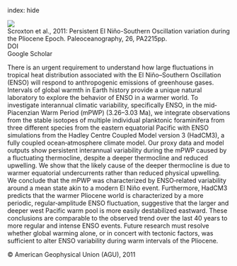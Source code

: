 index: hide

<div class="Citation">
    <div class="Citation-thumb CitationThumb-linked"  data-href="https://doi.org/10.1029/2010pa002097">
      <img src="https://static.claimspace.cloud/climate-study-static/refs/thumbs/5/Scroxton_et_al_2011-thumb.png" />
    </div>

  <div class="Citation-body">
    <div class="Citation-text">Scroxton et al., 2011: Persistent El Niño-Southern Oscillation variation during the Pliocene Epoch. <span class="Article-journal">Paleoceanography, </span><span class="Article-volume">26, </span>PA2215pp.</div>
    <div class="Citation-links">
      <div class="CitationLink" data-href="https://doi.org/10.1029/2010pa002097">
        <div class="CitationLink-icon CitationLink-Doi"></div>
        <div class="CitationLink-text">DOI</div>
      </div>
      <div class="CitationLink" data-href="https://scholar.google.com/scholar?q=10.1029/2010pa002097">
        <div class="CitationLink-icon CitationLink-Scholar"></div>
        <div class="CitationLink-text">Google Scholar</div>
      </div>
    </div>
  </div>
</div>

There is an urgent requirement to understand how large fluctuations in tropical heat distribution associated with the El Niño–Southern Oscillation (ENSO) will respond to anthropogenic emissions of greenhouse gases. Intervals of global warmth in Earth history provide a unique natural laboratory to explore the behavior of ENSO in a warmer world. To investigate interannual climatic variability, specifically ENSO, in the mid‐Piacenzian Warm Period (mPWP) (3.26–3.03 Ma), we integrate observations from the stable isotopes of multiple individual planktonic foraminifera from three different species from the eastern equatorial Pacific with ENSO simulations from the Hadley Centre Coupled Model version 3 (HadCM3), a fully coupled ocean‐atmosphere climate model. Our proxy data and model outputs show persistent interannual variability during the mPWP caused by a fluctuating thermocline, despite a deeper thermocline and reduced upwelling. We show that the likely cause of the deeper thermocline is due to warmer equatorial undercurrents rather than reduced physical upwelling. We conclude that the mPWP was characterized by ENSO‐related variability around a mean state akin to a modern El Niño event. Furthermore, HadCM3 predicts that the warmer Pliocene world is characterized by a more periodic, regular‐amplitude ENSO fluctuation, suggestive that the larger and deeper west Pacific warm pool is more easily destabilized eastward. These conclusions are comparable to the observed trend over the last 40 years to more regular and intense ENSO events. Future research must resolve whether global warming alone, or in concert with tectonic factors, was sufficient to alter ENSO variability during warm intervals of the Pliocene.

<div class="Citation-copy">
&copy; American Geophysical Union (AGU), 2011
</div>